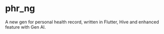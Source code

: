 # phr_ng
A new gen for personal health record, written in Flutter, Hive and enhanced feature with Gen AI.
